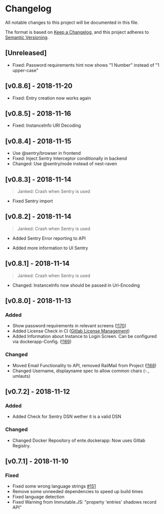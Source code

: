 # Changelog

All notable changes to this project will be documented in this file.

The format is based on [Keep a Changelog](https://keepachangelog.com/en/1.0.0/),
and this project adheres to [Semantic Versioning](https://semver.org/spec/v2.0.0.html).

## [Unreleased]

* Fixed: Password requirements hint now shows "1 Number" instead of "1 upper-case"

## [v0.8.6] - 2018-11-20

* Fixed: Entry creation now works again

## [v0.8.5] - 2018-11-16

* Fixed: InstanceInfo URI Decoding

## [v0.8.4] - 2018-11-15

* Use @sentry/browser in frontend
* Fixed: Inject Sentry Interceptor conditionally in backend
* Changed: Use @sentry/node instead of nest-raven

## [v0.8.3] - 2018-11-14

> Janked: Crash when Sentry is used

* Fixed Sentry import

## [v0.8.2] - 2018-11-14

> Janked: Crash when Sentry is used

* Added Sentry Error reporting to API

* Added more information to UI Sentry

## [v0.8.1] - 2018-11-14

> Janked: Crash when Sentry is used

* Changed: InstanceInfo now should be passed in Url-Encoding

## [v0.8.0] - 2018-11-13

### Added

* Show password requirements in relevant screens ([!170](https://gitlab.com/Skn0tt/EntE/merge_requests/170))
* Added License Check in CI ([Gitlab License Management](https://docs.gitlab.com/ee/user/project/merge_requests/license_management.html))
* Added Information about Instance to Login Screen. Can be configured via dockerapp-Config. ([!169](https://gitlab.com/Skn0tt/EntE/merge_requests/169))

### Changed

* Moved Email Functionality to API, removed RailMail from Project ([!168](https://gitlab.com/Skn0tt/EntE/merge_requests/168))
* Changed Username, displayname spec to allow common chars (-., umlauts)

## [v0.7.2] - 2018-11-12

### Added

* Added Check for Sentry DSN wether it is a valid DSN

### Changed

* Changed Docker Repository of ente.dockerapp: Now uses Gitlab Registry.

## [v0.7.1] - 2018-11-10

### Fixed

* Fixed some wrong language strings [#151](https://gitlab.com/Skn0tt/EntE/issues/151)
* Remove some unneeded dependencies to speed up build times
* Fixed language detection
* Fixed Warning from Immutable.JS: "property 'entries' shadows record API"
